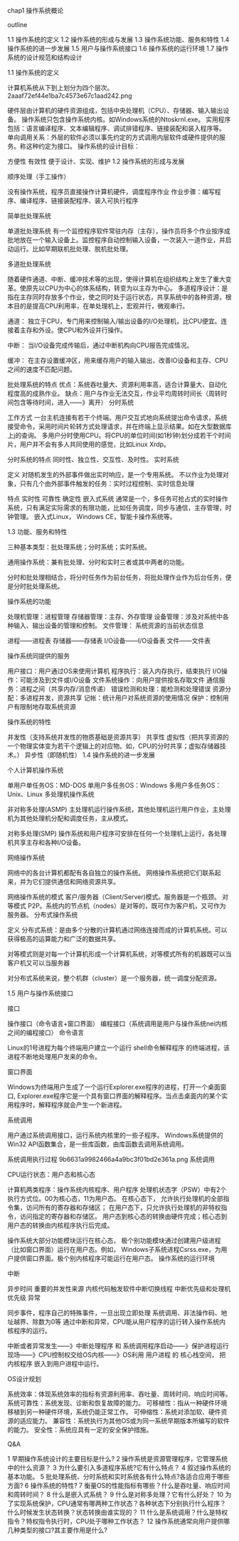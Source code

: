 chap1 操作系统概论

outline

1.1 操作系统的定义
1.2 操作系统的形成与发展
1.3 操作系统功能、服务和特性
1.4 操作系统的进一步发展
1.5 用户与操作系统接口
1.6 操作系统的运行环境
1.7 操作系统的设计规范和结构设计

1.1 操作系统的定义

计算机系统从下到上划分为四个层次。 2aaaf72ef44e1ba7c4573e67c1aad242.png 

硬件层由计算机的硬件资源组成，包括中央处理机（CPU）、存储器、输入输出设备。
操作系统只包含操作系统内核。如Windows系统的Ntoskrnl.exe。
实用程序包括：语言编译程序、文本编辑程序、调试排错程序、链接装配和装入程序等。
单向调用关系：外层的软件必须以事先约定的方式调用内层软件或硬件提供的服务。称这种约定为接口。
操作系统的设计目标：

方便性
有效性
便于设计、实现、维护
1.2 操作系统的形成与发展

顺序处理（手工操作）

没有操作系统，程序员直接操作计算机硬件，调度程序作业 作业步骤：编写程序、编译程序、链接装配程序、装入可执行程序

简单批处理系统

单道批处理系统
有一个监控程序软件常驻内存（主存），操作员将多个作业按序成批地放在一个输入设备上。监控程序自动控制输入设备，一次装入一道作业，并启动运行。比如早期联机批处理、脱机批处理。

多道批处理系统

随着硬件通道、中断、缓冲技术等的出现，使得计算机在组织结构上发生了重大变革。使原先以CPU为中心的体系结构，转变为以主存为中心。 多道程序设计：是指在主存同时存放多个作业，使之同时处于运行状态，共享系统中的各种资源，根本目的是提高CPU利用率，在单处理机上，宏观并行，微观串行。

通道： 独立于CPU，专门用来控制输入/输出设备的I/O处理机，比CPU便宜。连接着主存和外设。使CPU和外设并行操作。

中断： 当I/O设备完成传输后，通过中断机构向CPU报告完成情况。

缓冲： 在主存设置缓冲区，用来缓存用户的输入输出，改善IO设备和主存、CPU之间的速度不匹配问题。

批处理系统的特点
优点：系统吞吐量大、资源利用率高，适合计算量大、自动化程度高的成熟作业。
缺点：用户与作业无法交互，作业平均周转时间长（周转时间包含等待时间，进入——》离开）
分时系统

工作方式
一台主机连接有若干个终端。用户交互式地向系统提出命令请求，系统接受命令，采用时间片轮转方式处理请求，并在终端上显示结果。如在大型数据库上j的查询。 多用户分时使用CPU。将CPU的单位时间(如1秒钟)划分成若干个时间片，用户并不会有多人共同使用的感觉，比如Linux Xrdp。

分时系统的特点 同时性、独立性、交互性、及时性。
实时系统

定义
对随机发生的外部事件做出实时响应，是一个专用系统。 不以作业为处理对象，只有几个由外部事件触发的任务：实时过程控制、实时信息处理

特点
实时性
可靠性
确定性
嵌入式系统 通常是一个，多任务可抢占式的实时操作系统，只有满足实际需求的有限功能，比如任务调度，同步与通信，主存管理，时钟管理。 嵌入式Linux， Windows CE，智能卡操作系统等。

1.3 功能、服务和特性

三种基本类型：批处理系统；分时系统；实时系统。

通用操作系统：兼有批处理、分时和实时三者或其中两者的功能。

分时和批处理相结合，将分时任务作为前台任务，将批处理作业作为后台任务，便是分时批处理系统。

操作系统的功能

处理机管理：进程管理
存储器管理：主存、外存管理
设备管理：涉及对系统中各种输入、输出设备的管理和控制。
文件管理：
系统资源的当前状态信息

进程——进程表 存储器——存储表 I/O设备——I/O设备表 文件——文件表

操作系统同提供的服务

用户接口：用户通过OS来使用计算机 程序执行：装入内存执行，结束执行 I/O操作：可能涉及到文件或I/O设备 文件系统操作：向用户提供按名存取文件 通信服务：进程之间（共享内存/消息传递） 错误检测和处理：能检测和处理错误 资源分配：多进程并发，资源共享 记帐：统计用户对系统资源的使用情况 保护：控制用户有限制地存取系统资源

操作系统的特性

并发性（支持系统并发性的物质基础是资源共享）
共享性
虚拟性（把共享资源的一个物理实体变为若干个逻辑上的对应物。如，CPU的分时共享；虚拟存储器技术。）
异步性（即随机性）
1.4 操作系统的进一步发展

个人计算机操作系统

单用户单任务OS：MD-DOS
单用户多任务OS：Windows
多用户多任务OS：Unix、Linux
多处理机操作系统

非对称多处理(ASMP)
主处理机运行操作系统，其他处理机运行用户作业，主处理机为其他处理机分配和调度任务，主从模式。

对称多处理(SMP)
操作系统和用户程序可安排在任何一个处理机上运行，各处理机共享主存和各种I/O设备。

网络操作系统

网络中的各台计算机都配有各自独立的操作系统。 网络操作系统把它们联系起来，并为它们提供通信和网络资源共享。

网络操作系统的模式
客户/服务器（Client/Server)模式。服务器是一个瓶颈。
对等模式 P2P。系统内的节点机（nodes）是对等的，既可作为客户机，又可作为服务器。
分布式操作系统

定义
分布式系统：是由多个分散的计算机通过网络连接而成的计算机系统。可以获得极高的运算能力和广泛的数据共享。

对等模式则是对每一个计算机形成一个计算机系统，对等模式所有的机器既可以当客户机又可以当服务器

对分布式系统来说，整个机群（cluster）是一个服务器，统一调度分配资源。

1.5 用户与操作系统接口

接口

操作接口（命令语言+窗口界面）
编程接口（系统调用是用户与操作系统nei内核之间的编程接口）
命令语言

Linux的1号进程为每个终端用户建立一个运行 shell命令解释程序 的终端进程，该进程不断地处理用户发来的命令。

窗口界面

Windows为终端用户生成了一个运行Explorer.exe程序的进程，打开一个桌面窗口, Explorer.exe程序它是一个具有窗口界面的解释程序。当点击桌面内的某个实用程序时，解释程序就会产生一个新进程。

系统调用

用户通过系统调用接口，运行系统内核里的一些子程序。 Windows系统提供的Win32 API函数集合，是一些库函数，由库函数去调用系统调用。

系统调用执行过程 9b6631a9982466a4a9bc3f01bd2e361a.png 系统调用

CPU运行状态：用户态和核心态

计算机两类程序：操作系统内核程序、用户程序
处理机状态字（PSW）中有2个执行方式位。00为核心态，11为用户态。
在核心态下， 允许执行处理机的全部指令集，访问所有的寄存器和存储区； 在用户态下，只允许执行处理机的非特权指令，访问指定的寄存器和存储区。 用户态到核心态的转换由硬件完成；核心态到用户态的转换由内核程序执行后完成。

操作系统大部分功能模块运行在核心态， 极个别功能模块通过创建用户级进程（比如窗口界面）运行在用户态。例如， Windows子系统进程Csrss.exe，为用户提供窗口界面。极个别内核程序可能运行在用户态。
操作系统的运行环境

中断

异步时间
重要的并发性来源
内核代码触发软件中断切换线程
中断优先级和处理机优先级
异常

同步事件，程序自己的特殊事件，一旦出现立即处理
系统调用、非法操作码、地址越界、除数为0等
通过中断和异常，CPU能从用户程序的运行转入操作系统内核程序的运行。

中断或者异常发生——》中断处理程序 和 系统调用程序启动——》保护进程运行现场——》CPU控制权交给OS内核——》OS利用 用户进程 的 核心栈空间， 把 内核程序 嵌入到用户进程中运行。

OS设计规划

系统效率：体现系统效率的指标有资源利用率、吞吐量、周转时间、响应时间等。 系统可靠性：系统发现、诊断和恢复故障的能力。 可移植性：指从一种硬件环境移植到另一种硬件环境，系统仍能正常工作。 可伸缩性：系统对添加软、硬件资源的适应能力。 兼容性：系统执行为其他OS或为同一系统早期版本所编写的软件的能力。
安全性：系统应具有一定的安全保护措施。

Q&A

1  早期操作系统设计的主要目标是什么?
2  操作系统是资源管理程序，它管理系统中的什么资源？
3  为什么要引入多道程序系统?它有什么特点？
4  叙述操作系统的基本功能。
5  批处理系统、分时系统和实时系统各有什么特点?各适合应用于哪些方面?
6  操作系统的特性?
7  衡量OS的性能指标有哪些？什么是吞吐量、响应时间和周转时间？ 8  什么是嵌入式系统？ 9  什么是对称多处理？它有什么好处？
10  为了实现系统保护，CPU通常有哪两种工作状态？各种状态下分别执行什么程序？什么时候发生状态转换？状态转换由谁实现的？ 11  什么是系统调用？什么是特权指令？特权指令执行时，CPU处于哪种工作状态？ 12  操作系统通常向用户提供哪几种类型的接口?其主要作用是什么?
